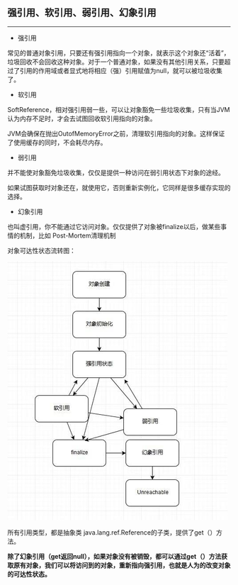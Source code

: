 ## 强引用、软引用、弱引用、幻象引用
---

* 强引用

常见的普通对象引用，只要还有强引用指向一个对象，就表示这个对象还“活着”，垃圾回收不会回收这种对象。对于一个普通对象，如果没有其他引用关系，只要超过了引用的作用域或者显式地将相应（强）引用赋值为null，就可以被垃圾收集了。

* 软引用

SoftReference，相对强引用弱一些，可以让对象豁免一些垃圾收集，只有当JVM 认为内存不足时，才会去试图回收软引用指向的对象。

JVM会确保在抛出OutofMemoryError之前，清理软引用指向的对象。这样保证了使用缓存的同时，不会耗尽内存。

* 弱引用

并不能使对象豁免垃圾收集，仅仅是提供一种访问在弱引用状态下对象的途经。

如果试图获取时对象还在，就使用它，否则重新实例化，它同样是很多缓存实现的选择。

* 幻象引用

也叫虚引用，你不能通过它访问对象。仅仅提供了对象被finalize以后，做某些事情的机制，比如 Post-Mortem清理机制


对象可达性状态流转图：

![image](img/31.jpeg)


所有引用类型，都是抽象类 java.lang.ref.Reference的子类，提供了get（）方法。

**除了幻象引用（get返回null），如果对象没有被销毁，都可以通过get（）方法获取原有对象，我们可以将访问到的对象，重新指向强引用，也就是人为的改变对象的可达性状态。**

